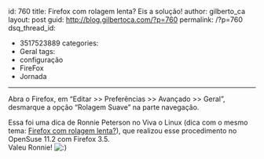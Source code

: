 id: 760
title: Firefox com rolagem lenta? Eis a solução!
author: gilberto_ca
layout: post
guid: http://blog.gilbertoca.com/?p=760
permalink: /?p=760
dsq_thread_id:
  - 3517523889
categories:
  - Geral
tags:
  - configuração
  - FireFox
  - Jornada
---
<!-- google_ad_section_start -->

Abra o Firefox, em &#8220;Editar >> Preferências >> Avançado >> Geral&#8221;, desmarque a opção &#8220;Rolagem Suave&#8221; na parte navegação.

Essa foi uma dica de Ronnie Peterson no Viva o Linux (dica com o mesmo tema: [Firefox com rolagem lenta?][1]), que realizou esse procedimento no OpenSuse 11.2 com Firefox 3.5.  
Valeu Ronnie! <img src="http://blog.gilbertoca.com/wp-includes/images/smilies/icon_smile.gif" alt=":)" class="wp-smiley" /> 

<!-- google_ad_section_end -->

 [1]: http://www.vivaolinux.com.br/dica/Firefox-com-rolagem-lenta-Eis-a-solucao